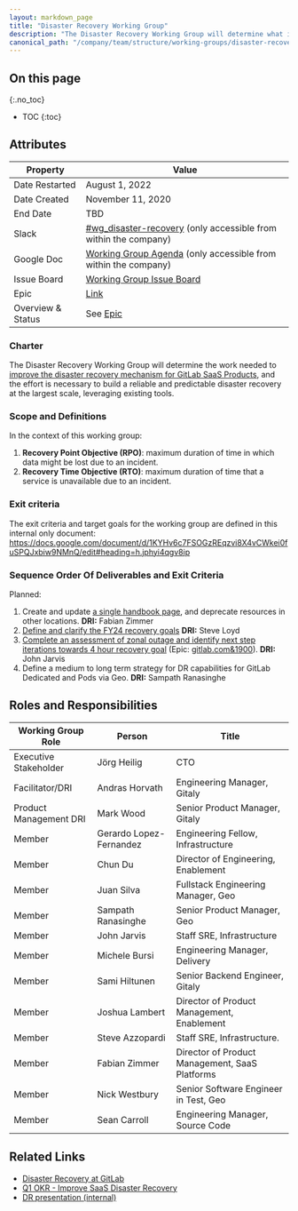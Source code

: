 ```yaml
---
layout: markdown_page
title: "Disaster Recovery Working Group"
description: "The Disaster Recovery Working Group will determine what is needed to introduce a disaster recovery mechanism for GitLab.com."
canonical_path: "/company/team/structure/working-groups/disaster-recovery/"
---
```


## On this page
{:.no_toc}

- TOC
{:toc}

## Attributes

| Property       | Value                                                        |
| -------------- | ------------------------------------------------------------ |
| Date Restarted | August 1, 2022                                               |
| Date Created   | November 11, 2020                                            |
| End Date       | TBD                                                          |
| Slack          | [#wg_disaster-recovery](https://gitlab.slack.com/archives/C01D6Q0DHAL) (only accessible from within the company) |
| Google Doc     | [Working Group Agenda](https://docs.google.com/document/d/1dLgmLlvET5WyWF0CpX5JUxiyQKyDzctocs7unwLueY8) (only accessible from within the company) |
| Issue Board    | [Working Group Issue Board](https://gitlab.com/gitlab-com/gl-infra/infrastructure/-/boards/2230578?label_name[]=wg-disaster-recovery) |
| Epic           | [Link](https://gitlab.com/groups/gitlab-com/gl-infra/-/epics/371) |
| Overview & Status | See [Epic](https://gitlab.com/groups/gitlab-com/gl-infra/-/epics/371) |

### Charter

The Disaster Recovery Working Group will determine the work needed to [improve the disaster recovery mechanism for GitLab SaaS Products](https://app.ally.io/objectives/2228872?skipQuickView=true), and the effort is necessary to build a reliable and predictable disaster recovery at the largest scale, leveraging existing tools.

### Scope and Definitions

In the context of this working group:

1. **Recovery Point Objective (RPO)**: maximum duration of time in which data might be lost due to an incident.
1. **Recovery Time Objective (RTO)**: maximum duration of time that a service is unavailable due to an incident.

### Exit criteria

The exit criteria and target goals for the working group are defined in this internal only document: https://docs.google.com/document/d/1KYHv6c7FSOGzREqzvi8X4vCWkei0fuSPQJxbiw9NMnQ/edit#heading=h.jphyi4qgv8ip

### Sequence Order Of Deliverables and Exit Criteria

Planned:

1. Create and update [a single handbook page](https://internal.gitlab.com/handbook/engineering/gitlab-com-disaster-recovery), and deprecate resources in other locations. **DRI:** Fabian Zimmer
1. [Define and clarify the FY24 recovery goals](https://app.ally.io/objectives/2228900?time_period_id=155987) **DRI:** Steve Loyd
1. [Complete an assessment of zonal outage and identify next step iterations towards 4 hour recovery goal](https://app.ally.io/objectives/2235994?time_period_id=155987) (Epic: [gitlab.com&1900](https://gitlab.com/groups/gitlab-com/-/epics/1900)). **DRI:** John Jarvis
1. Define a medium to long term strategy for DR capabilities for GitLab Dedicated and Pods via Geo.  **DRI:** Sampath Ranasinghe 

## Roles and Responsibilities

| Working Group Role     | Person                  | Title                                          |
|------------------------|-------------------------|------------------------------------------------|
| Executive Stakeholder  | Jörg Heilig             | CTO                                            |
| Facilitator/DRI        | Andras Horvath          | Engineering Manager, Gitaly                    |
| Product Management DRI | Mark Wood               | Senior Product Manager, Gitaly                 |
| Member                 | Gerardo Lopez-Fernandez | Engineering Fellow, Infrastructure             |
| Member                 | Chun Du                 | Director of Engineering, Enablement            |
| Member                 | Juan Silva              | Fullstack Engineering Manager, Geo             |
| Member                 | Sampath Ranasinghe      | Senior Product Manager, Geo                    |
| Member                 | John Jarvis             | Staff SRE, Infrastructure                      |
| Member                 | Michele Bursi           | Engineering Manager, Delivery                  |
| Member                 | Sami Hiltunen           | Senior Backend Engineer, Gitaly                |
| Member                 | Joshua Lambert          | Director of Product Management, Enablement     |
| Member                 | Steve Azzopardi         | Staff SRE, Infrastructure.                     |
| Member                 | Fabian Zimmer           | Director of Product Management, SaaS Platforms |
| Member                 | Nick Westbury           | Senior Software Engineer in Test, Geo          |
| Member                 | Sean Carroll            | Engineering Manager, Source Code               |


## Related Links

- [Disaster Recovery at GitLab](https://gitlab.com/gitlab-com/gl-infra/readiness/-/blob/master/library/disaster-recovery/index.md)
- [Q1 OKR - Improve SaaS Disaster Recovery](https://gitlab.com/gitlab-com/gitlab-OKRs/-/work_items/122397485)
- [DR presentation (internal)](https://docs.google.com/presentation/d/1-8KxO31IvOb7DYT3N0j8Add-3A0FZquIYQ2vjmLLU2s/edit#slide=id.g1319217f3a3_0_0)
